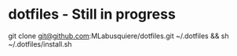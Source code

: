 # dotfiles - Still in progress

git clone git@github.com:MLabusquiere/dotfiles.git ~/.dotfiles &&
sh ~/.dotfiles/install.sh
